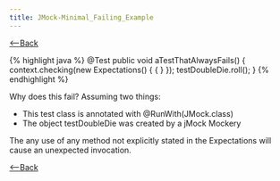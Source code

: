 ```yaml
---
title: JMock-Minimal_Failing_Example
---
```

[<--Back](TDD_Example_Catalog)

{% highlight java %}
@Test
public void aTestThatAlwaysFails() {
    context.checking(new Expectations() {
        {
        }
    });
    testDoubleDie.roll();
}
{% endhighlight %}

Why does this fail? Assuming two things:
* This test class is annotated with @RunWith(JMock.class)
* The object testDoubleDie was created by a jMock Mockery

The any use of any method not explicitly stated in the Expectations will cause an unexpected invocation.

[<--Back](TDD_Example_Catalog) 
